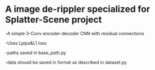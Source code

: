 # A image de-rippler specialized for Splatter-Scene project
-A simple 3-Conv encoder-decoder CNN with residual connections 

-Uses Lpips&L1 loss

-paths saved in base_path.py

-data should be saved in format as described in dataset.py
